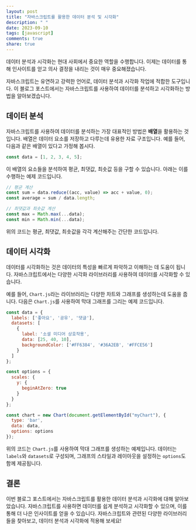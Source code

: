 ```yaml
---
layout: post
title: "자바스크립트를 활용한 데이터 분석 및 시각화"
description: " "
date: 2023-09-10
tags: [javascript]
comments: true
share: true
---
```


데이터 분석과 시각화는 현대 사회에서 중요한 역할을 수행합니다. 이제는 데이터를 통해 인사이트를 얻고 의사 결정을 내리는 것이 매우 중요해졌습니다. 

자바스크립트는 유연하고 강력한 언어로, 데이터 분석과 시각화 작업에 적합한 도구입니다. 이 블로그 포스트에서는 자바스크립트를 사용하여 데이터를 분석하고 시각화하는 방법을 알아보겠습니다.

## 데이터 분석

자바스크립트를 사용하여 데이터를 분석하는 가장 대표적인 방법은 **배열**을 활용하는 것입니다. 배열은 데이터 요소를 저장하고 다루는데 유용한 자료 구조입니다. 예를 들어, 다음과 같은 배열이 있다고 가정해 봅시다.

```javascript
const data = [1, 2, 3, 4, 5];
```

이 배열의 요소들을 분석하여 평균, 최댓값, 최솟값 등을 구할 수 있습니다. 아래는 이를 수행하는 예제 코드입니다.

```javascript
// 평균 계산
const sum = data.reduce((acc, value) => acc + value, 0);
const average = sum / data.length;

// 최댓값과 최솟값 계산
const max = Math.max(...data);
const min = Math.min(...data);
```

위의 코드는 평균, 최댓값, 최솟값을 각각 계산해주는 간단한 코드입니다.

## 데이터 시각화

데이터를 시각화하는 것은 데이터의 특성을 빠르게 파악하고 이해하는 데 도움이 됩니다. 자바스크립트에서는 다양한 시각화 라이브러리를 사용하여 데이터를 시각화할 수 있습니다.

예를 들어, `Chart.js`라는 라이브러리는 다양한 차트와 그래프를 생성하는데 도움을 줍니다. 다음은 `Chart.js`를 사용하여 막대 그래프를 그리는 예제 코드입니다.

```javascript
const data = {
  labels: ['좋아요', '공유', '댓글'],
  datasets: [
    {
      label: '소셜 미디어 상호작용',
      data: [25, 40, 10],
      backgroundColor: ['#FF6384', '#36A2EB', '#FFCE56']
    }
  ]
};

const options = {
  scales: {
    y: {
      beginAtZero: true
    }
  }
};

const chart = new Chart(document.getElementById("myChart"), {
  type: 'bar',
  data: data,
  options: options
});
```

위의 코드는 `Chart.js`를 사용하여 막대 그래프를 생성하는 예제입니다. 데이터는 `labels`와 `datasets`로 구성되며, 그래프의 스타일과 레이아웃을 설정하는 `options`도 함께 제공됩니다.

## 결론

이번 블로그 포스트에서는 자바스크립트를 활용한 데이터 분석과 시각화에 대해 알아보았습니다. 자바스크립트를 사용하면 데이터를 쉽게 분석하고 시각화할 수 있으며, 이를 통해 더 나은 인사이트를 얻을 수 있습니다. 자바스크립트와 관련된 다양한 라이브러리들을 찾아보고, 데이터 분석과 시각화에 적용해 보세요!